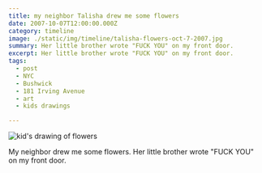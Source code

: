 ```yaml
---
title: my neighbor Talisha drew me some flowers
date: 2007-10-07T12:00:00.000Z
category: timeline
image: ./static/img/timeline/talisha-flowers-oct-7-2007.jpg
summary: Her little brother wrote "FUCK YOU" on my front door.
excerpt: Her little brother wrote "FUCK YOU" on my front door.
tags:
  - post 
  - NYC
  - Bushwick
  - 181 Irving Avenue
  - art
  - kids drawings

---
```


![kid's drawing of flowers](/static/img/timeline/talisha-flowers-oct-7-2007.jpg "kid's drawing of flowers")

My neighbor drew me some flowers. Her little brother wrote "FUCK YOU" on my front door.